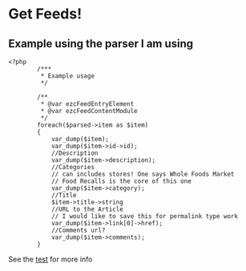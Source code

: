 # Get Feeds!

## Example using the parser I am using

~~~
<?php
		/***
		 * Example usage 
		 */
		
		/**
		 * @var ezcFeedEntryElement
		 * @var ezcFeedContentModule
		 */
		foreach($parsed->item as $item)
		{
			var_dump($item);
			var_dump($item->id->id);
			//Description
			var_dump($item->description);
			//Categories
			// can includes stores! One says Whole Foods Market
			// Food Recalls is the core of this one
			var_dump($item->category);
			//Title
			$item->title->string
			//URL to the Article
			// I would like to save this for permalink type work
			var_dump($item->link[0]->href);
			//Comments url?
			var_dump($item->comments);
		}
~~~

See the [test](/app/tests/FeedTest.php) for more info